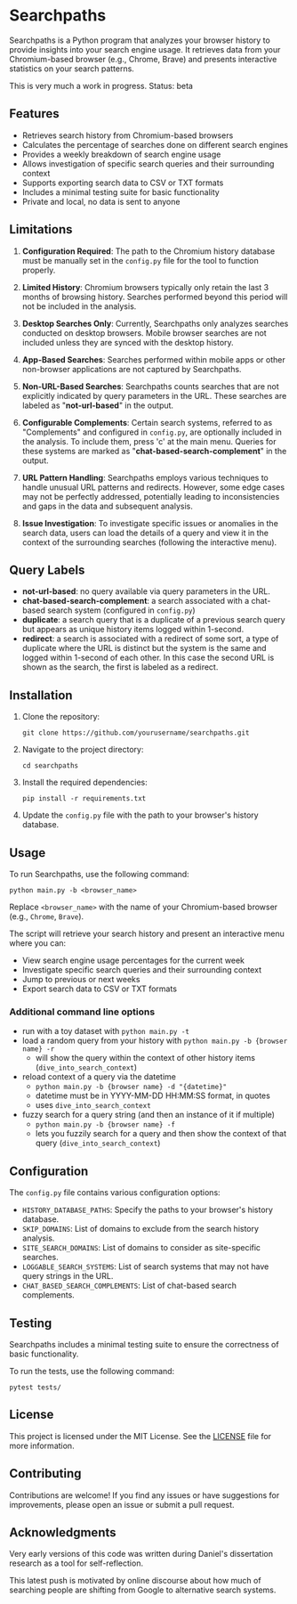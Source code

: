 # Searchpaths

Searchpaths is a Python program that analyzes your browser history to provide insights into your search engine usage. It retrieves data from your Chromium-based browser (e.g., Chrome, Brave) and presents interactive statistics on your search patterns.

This is very much a work in progress. Status: beta

## Features

- Retrieves search history from Chromium-based browsers
- Calculates the percentage of searches done on different search engines
- Provides a weekly breakdown of search engine usage
- Allows investigation of specific search queries and their surrounding context
- Supports exporting search data to CSV or TXT formats
- Includes a minimal testing suite for basic functionality
- Private and local, no data is sent to anyone

## Limitations

1. **Configuration Required**: The path to the Chromium history database must be manually set in the `config.py` file for the tool to function properly.

2. **Limited History**: Chromium browsers typically only retain the last 3 months of browsing history. Searches performed beyond this period will not be included in the analysis.

3. **Desktop Searches Only**: Currently, Searchpaths only analyzes searches conducted on desktop browsers. Mobile browser searches are not included unless they are synced with the desktop history.

4. **App-Based Searches**: Searches performed within mobile apps or other non-browser applications are not captured by Searchpaths.

5. **Non-URL-Based Searches**: Searchpaths counts searches that are not explicitly indicated by query parameters in the URL. These searches are labeled as "**not-url-based**" in the output.

6. **Configurable Complements**: Certain search systems, referred to as "Complements" and configured in `config.py`, are optionally included in the analysis. To include them, press 'c' at the main menu. Queries for these systems are marked as "**chat-based-search-complement**" in the output.

7. **URL Pattern Handling**: Searchpaths employs various techniques to handle unusual URL patterns and redirects. However, some edge cases may not be perfectly addressed, potentially leading to inconsistencies and gaps in the data and subsequent analysis.

8. **Issue Investigation**: To investigate specific issues or anomalies in the search data, users can load the details of a query and view it in the context of the surrounding searches (following the interactive menu). 

## Query Labels

- **not-url-based**: no query available via query parameters in the URL.
- **chat-based-search-complement**: a search associated with a chat-based search system (configured in `config.py`)
- **duplicate**: a search query that is a duplicate of a previous search query but appears as unique history items logged within 1-second.
- **redirect**: a search is associated with a redirect of some sort, a type of duplicate where the URL is distinct but the system is the same and logged within 1-second of each other. In this case the second URL is shown as the search, the first is labeled as a redirect.

## Installation

1. Clone the repository:
   ```
   git clone https://github.com/yourusername/searchpaths.git
   ```

2. Navigate to the project directory:
   ```
   cd searchpaths
   ```

3. Install the required dependencies:
   ```
   pip install -r requirements.txt
   ```

4. Update the `config.py` file with the path to your browser's history database.

## Usage

To run Searchpaths, use the following command:

```
python main.py -b <browser_name>
```

Replace `<browser_name>` with the name of your Chromium-based browser (e.g., `Chrome`, `Brave`).


The script will retrieve your search history and present an interactive menu where you can:
- View search engine usage percentages for the current week
- Investigate specific search queries and their surrounding context
- Jump to previous or next weeks
- Export search data to CSV or TXT formats

### Additional command line options

- run with a toy dataset with `python main.py -t`
- load a random query from your history with `python main.py -b {browser name} -r`
   - will show the query within the context of other history items (`dive_into_search_context`)
- reload context of a query via the datetime
   - `python main.py -b {browser name} -d "{datetime}"`
   - datetime must be in YYYY-MM-DD HH:MM:SS format, in quotes
   - uses `dive_into_search_context`
- fuzzy search for a query string (and then an instance of it if multiple)
   - `python main.py -b {browser name} -f`
   - lets you fuzzily search for a query and then show the context of that query (`dive_into_search_context`)


## Configuration

The `config.py` file contains various configuration options:

- `HISTORY_DATABASE_PATHS`: Specify the paths to your browser's history database.
- `SKIP_DOMAINS`: List of domains to exclude from the search history analysis.
- `SITE_SEARCH_DOMAINS`: List of domains to consider as site-specific searches.
- `LOGGABLE_SEARCH_SYSTEMS`: List of search systems that may not have query strings in the URL.
- `CHAT_BASED_SEARCH_COMPLEMENTS`: List of chat-based search complements.

## Testing

Searchpaths includes a minimal testing suite to ensure the correctness of basic functionality. 

To run the tests, use the following command:

```
pytest tests/
```


## License

This project is licensed under the MIT License. See the [LICENSE](LICENSE) file for more information.

## Contributing

Contributions are welcome! If you find any issues or have suggestions for improvements, please open an issue or submit a pull request.

## Acknowledgments

Very early versions of this code was written during Daniel's dissertation research as a tool for self-reflection.

This latest push is motivated by online discourse about how much of searching people are shifting from Google to alternative search systems.






